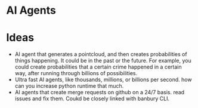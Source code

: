 # AI Agents

# Ideas
- AI agent that generates a pointcloud, and then creates probabilities of things happening. It could be in the past or the future. 
For example, you could create probabilities that a certain crime happened in a certain way, 
after running through billions of possibilities. 
- Ultra fast AI agents, like thousands, millions, or billions per second. how can you increase python runtime that much. 
- AI agents that create merge requests on github on a 24/7 basis. read issues and fix them. Coukd be closely linked with banbury CLI. 